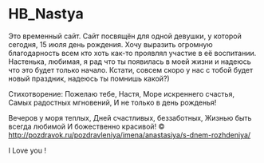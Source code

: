 # HB_Nastya
Это временный сайт. Сайт посвящён для одной девушки, у которой сегодня, 15 июля день рождения. Хочу выразить огромную благодарность всем кто хоть как-то проявлял участие в её воспитании. Настенька, любимая, я рад что ты появилась в моей жизни и надеюсь что это будет только начало. Кстати, совсем скоро у нас с тобой будет новый праздник, надеюсь ты помнишь какой?)


Стихотворение:
Пожелаю тебе, Настя,
Море искреннего счастья,
Самых радостных мгновений,
И не только в день рожденья!

Вечеров у моря теплых,
Дней счастливых, беззаботных,
Жизнью быть всегда любимой
И божественно красивой!
© http://pozdravok.ru/pozdravleniya/imena/anastasiya/s-dnem-rozhdeniya/

I Love you ! 

